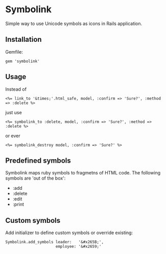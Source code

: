 # Symbolink

Simple way to use Unicode symbols as icons in Rails application.

## Installation

Gemfile:

    gem 'symbolink'

## Usage

Instead of

    <%= link_to '&times;'.html_safe, model, :confirm => 'Sure?', :method => :delete %>

just use

    <%= symbolink_to :delete, model, :confirm => 'Sure?', :method => :delete %>

or ever

    <%= symbolink_destroy model, :confirm => 'Sure?' %>

## Predefined symbols

Symbolink maps ruby symbols to fragmetns of HTML code. The following symbols are 'out of the box':
- :add
- :delete
- :edit
- :print

## Custom symbols

Add initializer to define custom symbols or override existing:

    Symbolink.add_symbols leader:   '&#x265B;',
                          employee: '&#x2659;'



